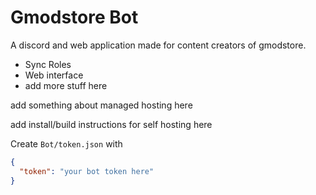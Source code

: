 # Gmodstore Bot

A discord and web application made for content creators of gmodstore.


- Sync Roles
- Web interface
- add more stuff here


add something about managed hosting here


add install/build instructions for self hosting here

Create ``Bot/token.json`` with

```json
{
  "token": "your bot token here"
}
```
